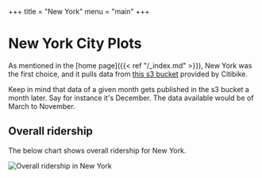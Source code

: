 +++
title = "New York"
menu = "main"
+++

# New York City Plots

As mentioned in the [home page]({{< ref "/_index.md" >}}), New York was the first choice, and it pulls data from [this s3 bucket](https://s3.amazonaws.com/tripdata/index.html) provided by Citibike. 

Keep in mind that data of a given month gets published in the s3 bucket a month later. Say for instance it's December. The data available would be of March to November. 

## Overall ridership

The below chart shows overall ridership for New York. 

![Overall ridership in New York](/images/plots/covid_ridership.png)
